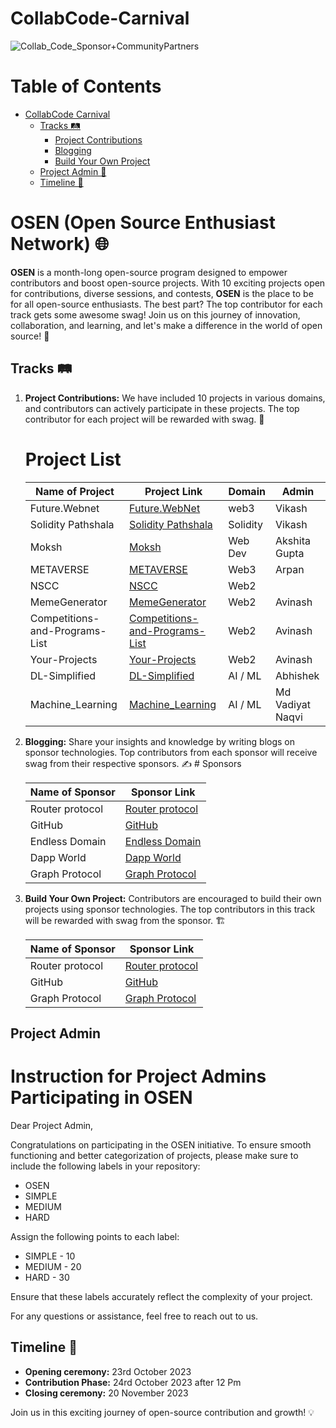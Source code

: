 # CollabCode-Carnival

![Collab_Code_Sponsor+CommunityPartners](https://github.com/OSE-NETWORK/CollabCode-Carnival/assets/85225156/57824f18-7231-4b9f-b298-da455aeb758c)

# Table of Contents

- [CollabCode Carnival](#osen-open-source-enthusiast-network-)
  - [Tracks 🛤️](#tracks-️)
    - [Project Contributions](#project-contributions)
    - [Blogging](#blogging)
    - [Build Your Own Project](#build-your-own-project)
  - [Project Admin 📆](#Project-Admin)
  - [Timeline 📆](#timeline-️)

# OSEN (Open Source Enthusiast Network) 🌐

**OSEN** is a month-long open-source program designed to empower contributors and boost open-source projects. With 10 exciting projects open for contributions, diverse sessions, and contests, **OSEN** is the place to be for all open-source enthusiasts. The best part? The top contributor for each track gets some awesome swag! Join us on this journey of innovation, collaboration, and learning, and let's make a difference in the world of open source! 🚀

## Tracks 🛤️

1. **Project Contributions:** We have included 10 projects in various domains, and contributors can actively participate in these projects. The top contributor for each project will be rewarded with swag. 🌟

   # Project List

   | Name of Project                | Project Link                                                                                      | Domain   | Admin            |
   | ------------------------------ | ------------------------------------------------------------------------------------------------- | -------- | ---------------- |
   | Future.Webnet                  | [Future.WebNet](https://github.com/Vikash-8090-Yadav/Future.WebNet)                               | web3     | Vikash           |
   | Solidity Pathshala             | [Solidity Pathshala](https://github.com/Vikash-8090-Yadav/Solidity-Pathshala)                     | Solidity | Vikash           |
   | Moksh                          | [Moksh](https://github.com/akshitagupta15june/Moksh)                                              | Web Dev  | Akshita Gupta    |
   | METAVERSE                      | [METAVERSE](https://github.com/apu52/METAVERSE)                                                   | Web3     | Arpan            |
   | NSCC                           | [NSCC](https://github.com/NSCC-BPIT/NSCC-BPIT-Website)                                            | Web2     |                  |
   | MemeGenerator                  | [MemeGenerator](https://github.com/avinash201199/MemeGenerator)                                   | Web2     | Avinash          |
   | Competitions-and-Programs-List | [Competitions-and-Programs-List](https://github.com/avinash201199/Competitions-and-Programs-List) | Web2     | Avinash          |
   | Your-Projects                  | [Your-Projects](https://github.com/avinash201199/Your-Projects)                                   | Web2     | Avinash          |
   | DL-Simplified                  | [DL-Simplified](https://github.com/abhisheks008/DL-Simplified)                                    | AI / ML  | Abhishek         |
   | Machine_Learning               | [Machine_Learning](https://github.com/mdvadiyatnaqvi/Machine_Learning)                            | AI / ML  | Md Vadiyat Naqvi |

2. **Blogging:** Share your insights and knowledge by writing blogs on sponsor technologies. Top contributors from each sponsor will receive swag from their respective sponsors. ✍️ # Sponsors

   | Name of Sponsor | Sponsor Link                                               |
   | --------------- | ---------------------------------------------------------- |
   | Router protocol | [Router protocol](https://devnet-docs.routerprotocol.com/) |
   | GitHub          | [GitHub](https://github.com)                               |
   | Endless Domain  | [Endless Domain](https://endlessdomains.io/)               |
   | Dapp World      | [Dapp World](https://dapp-world.com/)                      |
   | Graph Protocol  | [Graph Protocol](https://thegraph.com/)                    |

3. **Build Your Own Project:** Contributors are encouraged to build their own projects using sponsor technologies. The top contributors in this track will be rewarded with swag from the sponsor. 🏗️

   | Name of Sponsor | Sponsor Link                                               |
   | --------------- | ---------------------------------------------------------- |
   | Router protocol | [Router protocol](https://devnet-docs.routerprotocol.com/) |
   | GitHub          | [GitHub](https://github.com)                               |
   | Graph Protocol  | [Graph Protocol](https://thegraph.com/)                    |

## Project Admin

# Instruction for Project Admins Participating in OSEN

Dear Project Admin,

Congratulations on participating in the OSEN initiative. To ensure smooth functioning and better categorization of projects, please make sure to include the following labels in your repository:

- OSEN
- SIMPLE
- MEDIUM
- HARD

Assign the following points to each label:

- SIMPLE - 10
- MEDIUM - 20
- HARD - 30

Ensure that these labels accurately reflect the complexity of your project.

For any questions or assistance, feel free to reach out to us.

## Timeline 📆

- **Opening ceremony:** 23rd October 2023
- **Contribution Phase:** 24rd October 2023 after 12 Pm
- **Closing ceremony:** 20 November 2023

Join us in this exciting journey of open-source contribution and growth! 💡
